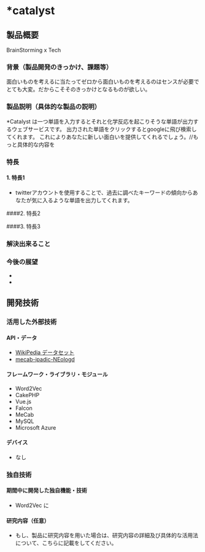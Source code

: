 # *catalyst

## 製品概要

BrainStorming x Tech

### 背景（製品開発のきっかけ、課題等）

面白いものを考えるに当たってゼロから面白いものを考えるのはセンスが必要でとても大変。だからこそそのきっかけとなるものが欲しい。

### 製品説明（具体的な製品の説明）

*Catalyst は一つ単語を入力するとそれと化学反応を起こりそうな単語が出力するウェブサービスです。
出力された単語をクリックするとgoogleに飛び検索してくれます。
これによりあなたに新しい面白いを提供してくれるでしょう。//もっと具体的な内容を

### 特長
#### 1. 特長1

- twitterアカウントを使用することで、過去に調べたキーワードの傾向からあなたが気に入るような単語を出力してくれます。

####2. 特長2

####3. 特長3

### 解決出来ること

### 今後の展望

*
*

## 開発技術

### 活用した外部技術

#### API・データ

- [WikiPedia データセット](https://ja.wikipedia.org/wiki/Wikipedia:%E3%83%87%E3%83%BC%E3%82%BF%E3%83%99%E3%83%BC%E3%82%B9%E3%83%80%E3%82%A6%E3%83%B3%E3%83%AD%E3%83%BC%E3%83%89)
- [mecab-ipadic-NEologd](https://github.com/neologd/mecab-ipadic-neologd)

#### フレームワーク・ライブラリ・モジュール

- Word2Vec
- CakePHP
- Vue.js
- Falcon
- MeCab
- MySQL
- Microsoft Azure

#### デバイス

- なし

### 独自技術
#### 期間中に開発した独自機能・技術

- Word2Vec に


#### 研究内容（任意）

- もし、製品に研究内容を用いた場合は、研究内容の詳細及び具体的な活用法について、こちらに記載をしてください。
